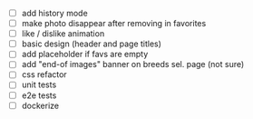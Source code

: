 - [ ] add history mode 
- [ ] make photo disappear after removing in favorites 
- [ ] like / dislike animation
- [ ] basic design (header and page titles)
- [ ] add placeholder if favs are empty
- [ ] add "end-of images" banner on breeds sel. page (not sure)
- [ ] css refactor
- [ ] unit tests
- [ ] e2e tests
- [ ] dockerize